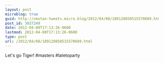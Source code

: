 ```yaml
---
layout: post
microblog: true
guid: http://vmstan-tweets.micro.blog/2012/04/08/189128850515570689.html
post_id: 3037249
date: 2012-04-08T17:13:26-0600
lastmod: 2012-04-08T17:13:26-0600
type: post
url: /2012/04/08/189128850515570689.html
---
```

Let's go Tiger! #masters #latetoparty
